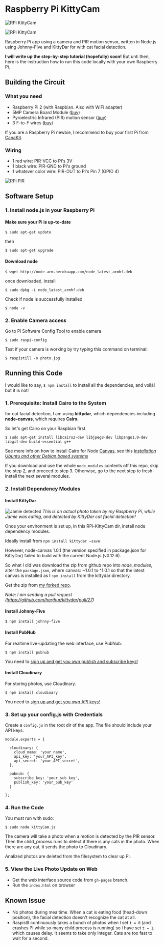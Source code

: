 # Raspberry Pi KittyCam

![RPi KittyCam](https://lh3.googleusercontent.com/o-XG7ZijXM_UXQHuYrDxC6mlTofyUzUCmHqNmr6oRYZk=w1346-h757-no "Rapsberry Pi KittyCam")

![RPi KittyCam](https://lh3.googleusercontent.com/UuKlrNQWs5wFciRqI8qiZKTVoh4XrTBa40LD5mUa5MIn=w1346-h757-no "Rapsberry Pi KittyCam")

Raspberry Pi app using a camera and PIR motion sensor, written in Node.js using Johnny-Five and KittyDar for  with cat facial detection.

**I will write up the step-by-step tutorial (hopefully) soon!** But unti then, here is the instruction how to run this code locally with your own Raspberry Pi.


## Building the Circuit

### What you need

- Raspberry Pi 2 (with Raspbian. Also with WiFi adapter)
- 5MP Camera Board Module ([buy](http://www.amazon.com/gp/product/B00E1GGE40/ref=as_li_qf_sp_asin_il_tl?ie=UTF8&camp=1789&creative=9325&creativeASIN=B00E1GGE40&linkCode=as2&tag=girliemac-20&linkId=2OCOQHE3JOB5U7OF))
- Pyroelectric Infrared (PIR) motion sensor ([buy](http://www.amazon.com/gp/product/B00IYE7X9A/ref=as_li_qf_sp_asin_il_tl?ie=UTF8&camp=1789&creative=9325&creativeASIN=B00IYE7X9A&linkCode=as2&tag=girliemac-20&linkId=BSNV7DTMA2BMRDDQ))
- 3 F-to-F wires ([buy](http://www.amazon.com/gp/product/B007MRQC1K/ref=as_li_qf_sp_asin_il_tl?ie=UTF8&camp=1789&creative=9325&creativeASIN=B007MRQC1K&linkCode=as2&tag=girliemac-20&linkId=HRFGKRZW6NAVPVOS))

If you are a Raspberry Pi newbie, I recommend to buy your first Pi from [CanaKit](http://www.amazon.com/gp/product/B008XVAVAW/ref=as_li_qf_sp_asin_il_tl?ie=UTF8&camp=1789&creative=9325&creativeASIN=B008XVAVAW&linkCode=as2&tag=girliemac-20&linkId=DU2AO5J5GTPAQMPO).

### Wiring

- 1 red wire: PIR-VCC to Pi's 3V
- 1 black wire: PIR-GND to Pi's ground
- 1 whatever color wire: PIR-OUT to Pi's Pin 7 (GPIO 4)

![RPi PIR](https://lh3.googleusercontent.com/vInXgXGKPueI2J4zq88BgUJOkcXgJCvReVT4kA2K1A16=w1424-h801-no "Rapsberry Pi 2, camera, and PIR wired")




## Software Setup

### 1. Install node.js in your Raspberry Pi

#### Make sure your Pi is up-to-date

`$ sudo apt-get update`

then

```
$ sudo apt-get upgrade
```

#### Download node

```
$ wget http://node-arm.herokuapp.com/node_latest_armhf.deb
```

once downloaded, install

```
$ sudo dpkg -i node_latest_armhf.deb
```

Check if node is successfully installed

```
$ node -v
```

### 2. Enable Camera access

Go to Pi Software Config Tool to enable camera

```
$ sudo raspi-config
```

Test if your camera is working by try typing this command on terminal:

```
$ raspistill -o photo.jpg
```


## Running this Code

I would like to say, `$ npm install` to install all the dependencies, and voilà! but it is not!

### 1. Prerequisite: Install Cairo to the System

for cat facial detection, I am using **kittydar**, which dependencies including **node-canvas**, which requires **Cairo**.

So let's get Cairo on your Raspbian first.

```
$ sudo apt-get install libcairo2-dev libjpeg8-dev libpango1.0-dev libgif-dev build-essential g++
```

See more info on how to install Cairo for Node [Canvas](https://github.com/Automattic/node-canvas), see this [*Installation Ubuntu and other Debian based systems*](https://github.com/Automattic/node-canvas/wiki/Installation---Ubuntu-and-other-Debian-based-systems)

If you download and use the whole `node_modules` contents off this repo, skip the step 2, and proceed to step 3.
Otherwise, go to the next step to fresh-install the next several modules.


### 2. Install Dependency Modules

#### Install KittyDar

![Jamie detected](http://res.cloudinary.com/girliemac/image/upload/v1440530252/jrfqcdul46c84qlqlks9.png "Jamie detected by KittyDar")
*This is an actual photo taken by my Raspberry Pi, while Jamie was eating, and detected by KittyDar cat facial detection!*


Once your environment is set up, in this RPi-KittyCam dir, install node dependency modules.

Ideally install from `npm install kittydar —save`

However, node-canvas 1.0.1 (the version specified in package.json for KittyDar) failed to build with the current Node.js (v0.12.6).

So what I did was download the zip from github repo into *node_modules*, alter the `package.json`, where canvas: ~1.0.1 to ^1.0.1 so that the latest canvas is installed as I `npm install` from the kittydar directory.

Get the zip from [my forked repo](https://github.com/girliemac/kittydar).

*Note: I am sending a pull request (https://github.com/harthur/kittydar/pull/27)*

#### Install Johnny-Five

```
$ npm install johnny-five
```

#### Install PubNub

For realtime live-updating the web interface, use PubNub.

```
$ npm install pubnub
```

You need to [sign up and get you own publish and subscribe keys!](http://pubnub.com)

#### Install Cloudinary

For storing photos, use Cloudinary.

```
$ npm install cloudinary
```

You need to [sign up and get you own API keys!](http://cloudinary.com)

### 3. Set up your config.js with Credentials

Create a `config.js` in the root dir of the app.
The file should include your API keys:

```
module.exports = {

  cloudinary: {
    cloud_name: 'your_name',
    api_key: 'your_API_key',
    api_secret: 'your_API_secret',
  },

  pubnub: {
    subscribe_key: 'your_sub_key',
    publish_key: 'your_pub_key'
  }

};
```

### 4. Run the Code

You must run with sudo:

```
$ sudo node kittyCam.js
```

The camera will take a photo when a motion is detected by the PIR sensor.
Then the child_process runs to detect if there is any cats in the photo.
When there are any cat, it sends the photo to Cloudinary.

Analized photos are deleted from the filesystem to clear up Pi.

### 5. View the Live Photo Update on Web

- Get the web interface source code from `gh-pages` branch.
- Run the `index.html` on browser


## Known Issue

- No photos during mealtime. When a cat is eating food (head-down position), the facial detection doesn't recognize the cat at all.
- Raspistll continuously takes a bunch of photos when I set `t = 0` (and crashes Pi while so many child process is running) so I have set `t = 1`, which causes delay. It seems to take only integer. Cats are too fast to wait for a second. 